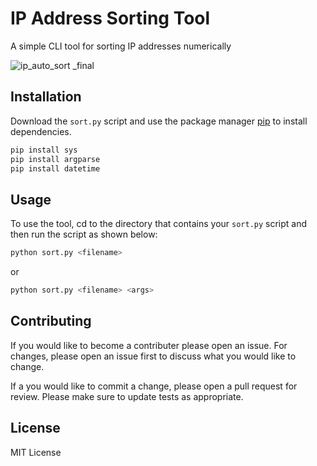# IP Address Sorting Tool

A simple CLI tool for sorting IP addresses numerically

![ip_auto_sort _final](https://user-images.githubusercontent.com/87310427/128109471-1e6b6ef8-fa35-4b51-9a87-1b88125c96e5.PNG)

## Installation

Download the `sort.py` script and
use the package manager [pip](https://pip.pypa.io/en/stable/) to install dependencies.

```bash
pip install sys
pip install argparse
pip install datetime
```

## Usage

To use the tool, cd to the directory that contains your `sort.py` script and then run the script as shown below:
```bash
python sort.py <filename>
```
or
```bash
python sort.py <filename> <args>
```

## Contributing
If you would like to become a contributer please open an issue. For changes, please open an issue first to discuss what you would like to change.

If a you would like to commit a change, please open a pull request for review. Please make sure to update tests as appropriate.

## License
MIT License
